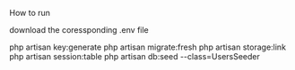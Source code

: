 How to run


download the coressponding .env file

php artisan key:generate
php artisan migrate:fresh
php artisan storage:link
php artisan session:table
php artisan db:seed --class=UsersSeeder